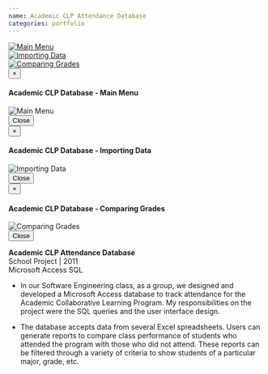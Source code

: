 ```yaml
---
name: Academic CLP Attendance Database
categories: portfolio
---
```


<div class="row">
  <div class="col-xs-6 col-md-3">
    <a href="#" class="thumbnail" data-toggle="modal" data-target="#modal1">
      <img src="{{ site.url }}/assets/images/academic_clp_screenshot1.png" alt="Main Menu">
    </a>
  </div>
  <div class="col-xs-6 col-md-3">
    <a href="#" class="thumbnail" data-toggle="modal" data-target="#modal2">
      <img src="{{ site.url }}/assets/images/academic_clp_screenshot2.png" alt="Importing Data">
    </a>
  </div>
  <div class="col-xs-6 col-md-3">
    <a href="#" class="thumbnail" data-toggle="modal" data-target="#modal3">
      <img src="{{ site.url }}/assets/images/academic_clp_screenshot3.png" alt="Comparing Grades">
    </a>
  </div>
</div>

<!-- Modal 1 -->
<div class="modal fade" id="modal1" tabindex="-1" role="dialog" aria-labelledby="myModalLabel">
  <div class="modal-dialog" role="document">
    <div class="modal-content">
      <div class="modal-header">
        <button type="button" class="close" data-dismiss="modal" aria-label="Close"><span aria-hidden="true">&times;</span></button>
        <h4 class="modal-title" id="myModalLabel">Academic CLP Database - Main Menu</h4>
      </div>
      <div class="modal-body">
        <img src="{{ site.url }}/assets/images/academic_clp_screenshot1.png" alt="Main Menu">
      </div>
      <div class="modal-footer">
        <button type="button" class="btn btn-default" data-dismiss="modal">Close</button>
      </div>
    </div>
  </div>
</div>

<!-- Modal 2 -->
<div class="modal fade" id="modal2" tabindex="-1" role="dialog" aria-labelledby="myModalLabel">
  <div class="modal-dialog" role="document">
    <div class="modal-content">
      <div class="modal-header">
        <button type="button" class="close" data-dismiss="modal" aria-label="Close"><span aria-hidden="true">&times;</span></button>
        <h4 class="modal-title" id="myModalLabel">Academic CLP Database - Importing Data</h4>
      </div>
      <div class="modal-body">
        <img src="{{ site.url }}/assets/images/academic_clp_screenshot2.png" alt="Importing Data">
      </div>
      <div class="modal-footer">
        <button type="button" class="btn btn-default" data-dismiss="modal">Close</button>
      </div>
    </div>
  </div>
</div>

<!-- Modal 3 -->
<div class="modal fade" id="modal3" tabindex="-1" role="dialog" aria-labelledby="myModalLabel">
  <div class="modal-dialog" role="document">
    <div class="modal-content">
      <div class="modal-header">
        <button type="button" class="close" data-dismiss="modal" aria-label="Close"><span aria-hidden="true">&times;</span></button>
        <h4 class="modal-title" id="myModalLabel">Academic CLP Database - Comparing Grades</h4>
      </div>
      <div class="modal-body">
        <img src="{{ site.url }}/assets/images/academic_clp_screenshot3.png" alt="Comparing Grades">
      </div>
      <div class="modal-footer">
        <button type="button" class="btn btn-default" data-dismiss="modal">Close</button>
      </div>
    </div>
  </div>
</div>

**Academic CLP Attendance Database** <br />
School Project | 2011<br />
<span class="label label-danger">Microsoft Access</span>
<span class="label label-danger">SQL</span><br />

* In our Software Engineering class, as a group, we designed and developed a Microsoft Access
database to track attendance for the Academic Collaborative Learning Program. My
responsibilities on the project were the SQL queries and the user interface design.

* The database accepts data from several Excel spreadsheets. Users can generate reports to
compare class performance of students who attended the program with those who did not attend.
These reports can be filtered through a variety of criteria to show students of a
particular major, grade, etc.
